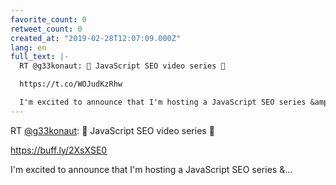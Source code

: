 ```yaml
---
favorite_count: 0
retweet_count: 0
created_at: "2019-02-28T12:07:09.000Z"
lang: en
full_text: |-
  RT @g33konaut: 🎥 JavaScript SEO video series 🎥

  https://t.co/WOJudKzRhw

  I'm excited to announce that I'm hosting a JavaScript SEO series &amp;…
---
```


RT [@g33konaut](https://twitter.com/g33konaut): 🎥 JavaScript SEO video series
🎥

<https://buff.ly/2XsXSE0>

I'm excited to announce that I'm hosting a JavaScript SEO series &amp;…

